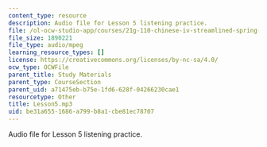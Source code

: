 ```yaml
---
content_type: resource
description: Audio file for Lesson 5 listening practice.
file: /ol-ocw-studio-app/courses/21g-110-chinese-iv-streamlined-spring-2004/be31a6551686a799b8a1cbe81ec78707_Lesson5.mp3
file_size: 1890221
file_type: audio/mpeg
learning_resource_types: []
license: https://creativecommons.org/licenses/by-nc-sa/4.0/
ocw_type: OCWFile
parent_title: Study Materials
parent_type: CourseSection
parent_uid: a71475eb-b75e-1fd6-628f-04266230cae1
resourcetype: Other
title: Lesson5.mp3
uid: be31a655-1686-a799-b8a1-cbe81ec78707
---
```

Audio file for Lesson 5 listening practice.